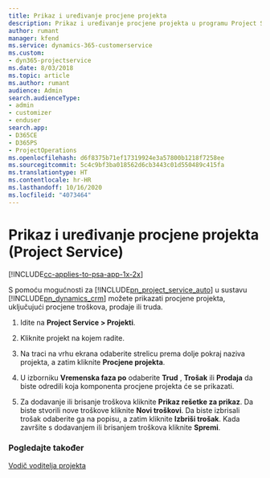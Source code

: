 ```yaml
---
title: Prikaz i uređivanje procjene projekta
description: Prikaz i uređivanje procjene projekta u programu Project Service
author: rumant
manager: kfend
ms.service: dynamics-365-customerservice
ms.custom:
- dyn365-projectservice
ms.date: 8/03/2018
ms.topic: article
ms.author: rumant
audience: Admin
search.audienceType:
- admin
- customizer
- enduser
search.app:
- D365CE
- D365PS
- ProjectOperations
ms.openlocfilehash: d6f8375b71ef17319924e3a57800b1218f7258ee
ms.sourcegitcommit: 5c4c9bf3ba018562d6cb3443c01d550489c415fa
ms.translationtype: HT
ms.contentlocale: hr-HR
ms.lasthandoff: 10/16/2020
ms.locfileid: "4073464"
---
```

# <a name="view-and-edit-project-estimates-project-service"></a>Prikaz i uređivanje procjene projekta (Project Service)

[!INCLUDE[cc-applies-to-psa-app-1x-2x](../includes/cc-applies-to-psa-app-1x-2x.md)]

S pomoću mogućnosti za [!INCLUDE[pn_project_service_auto](../includes/pn-project-service-auto.md)] u sustavu [!INCLUDE[pn_dynamics_crm](../includes/pn-dynamics-crm.md)] možete prikazati procjene projekta, uključujući procjene troškova, prodaje ili truda.  
  
1.  Idite na **Project Service > Projekti**.  
  
2.  Kliknite projekt na kojem radite.  
  
3.  Na traci na vrhu ekrana odaberite strelicu prema dolje pokraj naziva projekta, a zatim kliknite **Procjene projekta**.  
  
4.  U izborniku **Vremenska faza po** odaberite **Trud** , **Trošak** ili **Prodaja** da biste odredili koja komponenta procjene projekta će se prikazati.  
  
5.  Za dodavanje ili brisanje troškova kliknite **Prikaz rešetke za prikaz**. Da biste stvorili nove troškove kliknite **Novi troškovi**. Da biste izbrisali trošak odaberite ga na popisu, a zatim kliknite **Izbriši trošak**. Kada završite s dodavanjem ili brisanjem troškova kliknite **Spremi**.  
  
### <a name="see-also"></a>Pogledajte također  
 [Vodič voditelja projekta](../psa/project-manager-guide.md)
